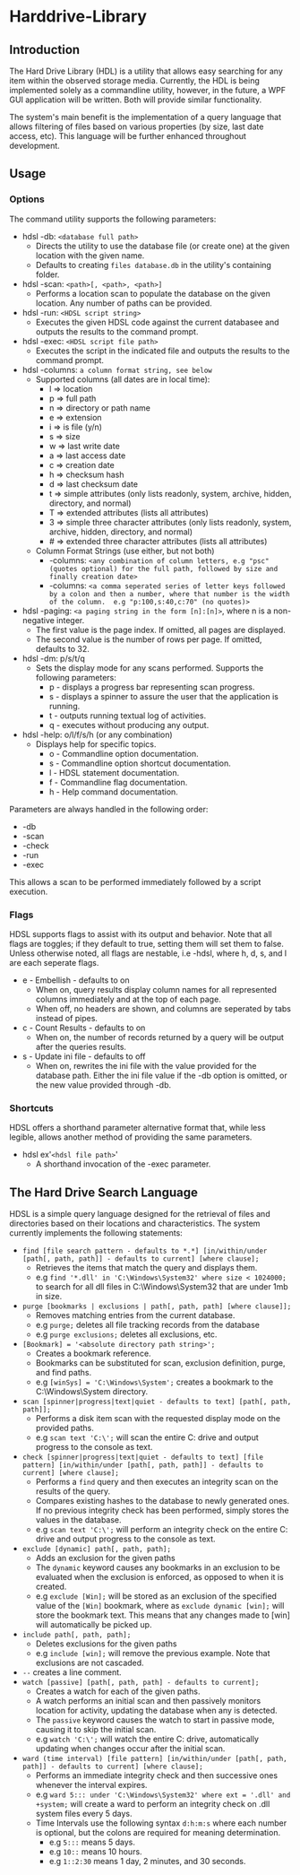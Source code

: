 # Harddrive-Library

## Introduction
The Hard Drive Library (HDL) is a utility that allows easy searching for any item within the observed storage media.  Currently, the HDL is being implemented solely as a commandline utility, however, in the future, a WPF GUI application will be written.  Both will provide similar functionality.

The system's main benefit is the implementation of a query language that allows filtering of files based on various properties (by size, last date access, etc).  This language will be further enhanced throughout development.

## Usage

### Options
The command utility supports the following parameters:
* hdsl -db: `<database full path>`
  * Directs the utility to use the database file (or create one) at the given location with the given name.
  * Defaults to creating `files database.db` in the utility's containing folder.
* hdsl -scan: `<path>[, <path>, <path>]`
  * Performs a location scan to populate the database on the given location.  Any number of paths can be provided.
* hdsl -run: `<HDSL script string>`
  * Executes the given HDSL code against the current databasee and outputs the results to the command prompt.
* hdsl -exec: `<HDSL script file path>`
  * Executes the script in the indicated file and outputs the results to the command prompt.
* hdsl -columns: `a column format string, see below`
  * Supported columns (all dates are in local time):
    * l => location
    * p => full path
    * n => directory or path name
    * e => extension
    * i => is file (y/n)
    * s => size
    * w => last write date
    * a => last access date
    * c => creation date
    * h => checksum hash
    * d => last checksum date
    * t => simple attributes (only lists readonly, system, archive, hidden, directory, and normal)
    * T => extended attributes (lists all attributes)
    * 3 => simple three character attributes (only lists readonly, system, archive, hidden, directory, and normal)
    * \# => extended three character attributes (lists all attributes)
  * Column Format Strings (use either, but not both)
    * -columns: `<any combination of column letters, e.g "psc" (quotes optional) for the full path, followed by size and finally creation date>`
    * -columns: `<a comma seperated series of letter keys followed by a colon and then a number, where that number is the width of the column.  e.g "p:100,s:40,c:70" (no quotes)>`
* hdsl -paging: `<a paging string in the form [n]:[n]>`, where n is a non-negative integer.
  * The first value is the page index.  If omitted, all pages are displayed.
  * The second value is the number of rows per page.  If omitted, defaults to 32.
* hdsl -dm: p/s/t/q
  * Sets the display mode for any scans performed.  Supports the following parameters:
    * p - displays a progress bar representing scan progress.
    * s - displays a spinner to assure the user that the application is running.
    * t - outputs running textual log of activities.
    * q - executes without producing any output.
* hdsl -help: o/l/f/s/h (or any combination)
  * Displays help for specific topics.
    * o - Commandline option documentation.
    * s - Commandline option shortcut documentation.
    * l - HDSL statement documentation.
    * f - Commandline flag documentation.
    * h - Help command documentation.

Parameters are always handled in the following order:
* -db
* -scan
* -check
* -run
* -exec

This allows a scan to be performed immediately followed by a script execution.

### Flags 
HDSL supports flags to assist with its output and behavior.  Note that all flags are toggles; if they default to true, setting them will set them to false.  Unless otherwise noted, all flags are nestable, i.e -hdsl, where h, d, s, and l are each seperate flags.
* e - Embellish - defaults to on
  * When on, query results display column names for all represented columns immediately and at the top of each page.
  * When off, no headers are shown, and columns are seperated by tabs instead of pipes.
* c - Count Results - defaults to on
  * When on, the number of records returned by a query will be output after the queries results.
* s - Update ini file - defaults to off
  * When on, rewrites the ini file with the value provided for the database path.  Either the ini file value if the -db option is omitted, or the new value provided through -db.

### Shortcuts
HDSL offers a shorthand parameter alternative format that, while less legible, allows another method of providing the same parameters.
* hdsl ex'`<hdsl file path>`'
  * A shorthand invocation of the -exec parameter.

## The Hard Drive Search Language
HDSL is a simple query language designed for the retrieval of files and directories based on their locations and characteristics.  The system currently implements the following statements:
 * `find [file search pattern - defaults to *.*] [in/within/under [path[, path, path]] - defaults to current] [where clause];`
   * Retrieves the items that match the query and displays them.
   * e.g `find '*.dll' in 'C:\Windows\System32' where size < 1024000;` to search for all dll files in C:\Windows\System32 that are under 1mb in size.
 * `purge [bookmarks | exclusions | path[, path, path] [where clause]];`
   * Removes matching entries from the current database.
   * e.g `purge;` deletes all file tracking records from the database
   * e.g `purge exclusions;` deletes all exclusions, etc.
 * `[Bookmark] = '<absolute directory path string>';`
   * Creates a bookmark reference.
   * Bookmarks can be substituted for scan, exclusion definition, purge, and find paths.
   * e.g `[winSys] = 'C:\Windows\System';` creates a bookmark to the C:\Windows\System directory.
 * `scan [spinner|progress|text|quiet - defaults to text] [path[, path, path]];`
   * Performs a disk item scan with the requested display mode on the provided paths.  
   * e.g `scan text 'C:\';` will scan the entire C: drive and output progress to the console as text.
 * `check [spinner|progress|text|quiet - defaults to text] [file pattern] [in/within/under [path[, path, path]] - defaults to current] [where clause];`
   * Performs a `find` query and then executes an integrity scan on the results of the query.
   * Compares existing hashes to the database to newly generated ones.  If no previous integrity check has been performed, simply stores the values in the database.
   * e.g `scan text 'C:\';` will perform an integrity check on the entire C: drive and output progress to the console as text.
 * `exclude [dynamic] path[, path, path];` 
   * Adds an exclusion for the given paths
   * The `dynamic` keyword causes any bookmarks in an exclusion to be evaluated when the exclusion is enforced, as opposed to when it is created.
   * e.g `exclude [Win];` will be stored as an exclusion of the specified value of the `[Win]` bookmark, where as `exclude dynamic [win];` will store the bookmark text.  This means that any changes made to [win] will automatically be picked up.
 * `include path[, path, path];`
   * Deletes exclusions for the given paths
   * e.g `include [win];` will remove the previous example.  Note that exclusions are not cascaded.
 * `--` creates a line comment.
 * `watch [passive] [path[, path, path] - defaults to current];`
   * Creates a watch for each of the given paths.  
   * A watch performs an initial scan and then passively monitors location for activity, updating the database when any is detected.
   * The `passive` keyword causes the watch to start in passive mode, causing it to skip the initial scan.
   * e.g `watch 'C:\';` will watch the entire C: drive, automatically updating when changes occur after the initial scan.
 * `ward (time interval) [file pattern] [in/within/under [path[, path, path]] - defaults to current] [where clause];`
   * Performs an immediate integrity check and then successive ones whenever the interval expires.
   * e.g `ward 5::: under 'C:\Windows\System32' where ext = '.dll' and +system;` will create a ward to perform an integrity check on .dll system files every 5 days.
   * Time Intervals use the following syntax `d:h:m:s` where each number is optional, but the colons are required for meaning determination.
     * e.g `5:::` means 5 days.
     * e.g `10::` means 10 hours.
     * e.g `1::2:30` means 1 day, 2 minutes, and 30 seconds.
